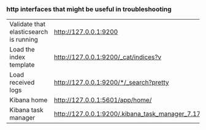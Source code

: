 ### http interfaces that might be useful in troubleshooting

|   |   |
|---|---|
|Validate that elasticsearch is running|http://127.0.0.1:9200|
|Load the index template|http://127.0.0.1:9200/_cat/indices?v |
|Load received logs|http://127.0.0.1:9200/*/_search?pretty|
|Kibana home|http://127.0.0.1:5601/app/home/|
|Kibana task manager|http://127.0.0.1:9200/.kibana_task_manager_7.17.14_001/|

